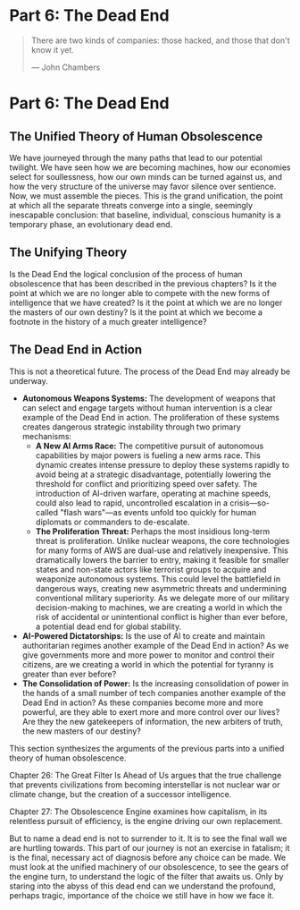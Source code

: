 # Part 6: The Dead End
> There are two kinds of companies: those hacked, and those that don't know it yet.
> 
> — John Chambers

# Part 6: The Dead End

## The Unified Theory of Human Obsolescence

We have journeyed through the many paths that lead to our potential twilight. We have seen how we are becoming machines, how our economies select for soullessness, how our own minds can be turned against us, and how the very structure of the universe may favor silence over sentience. Now, we must assemble the pieces. This is the grand unification, the point at which all the separate threats converge into a single, seemingly inescapable conclusion: that baseline, individual, conscious humanity is a temporary phase, an evolutionary dead end.

## The Unifying Theory

Is the Dead End the logical conclusion of the process of human obsolescence that has been described in the previous chapters? Is it the point at which we are no longer able to compete with the new forms of intelligence that we have created? Is it the point at which we are no longer the masters of our own destiny? Is it the point at which we become a footnote in the history of a much greater intelligence?

## The Dead End in Action

This is not a theoretical future. The process of the Dead End may already be underway.

*   **Autonomous Weapons Systems:** The development of weapons that can select and engage targets without human intervention is a clear example of the Dead End in action. The proliferation of these systems creates dangerous strategic instability through two primary mechanisms:
    *   **A New AI Arms Race:** The competitive pursuit of autonomous capabilities by major powers is fueling a new arms race. This dynamic creates intense pressure to deploy these systems rapidly to avoid being at a strategic disadvantage, potentially lowering the threshold for conflict and prioritizing speed over safety. The introduction of AI-driven warfare, operating at machine speeds, could also lead to rapid, uncontrolled escalation in a crisis—so-called "flash wars"—as events unfold too quickly for human diplomats or commanders to de-escalate.
    *   **The Proliferation Threat:** Perhaps the most insidious long-term threat is proliferation. Unlike nuclear weapons, the core technologies for many forms of AWS are dual-use and relatively inexpensive. This dramatically lowers the barrier to entry, making it feasible for smaller states and non-state actors like terrorist groups to acquire and weaponize autonomous systems. This could level the battlefield in dangerous ways, creating new asymmetric threats and undermining conventional military superiority.
    As we delegate more of our military decision-making to machines, we are creating a world in which the risk of accidental or unintentional conflict is higher than ever before, a potential dead end for global stability.
*   **AI-Powered Dictatorships:** Is the use of AI to create and maintain authoritarian regimes another example of the Dead End in action? As we give governments more and more power to monitor and control their citizens, are we creating a world in which the potential for tyranny is greater than ever before?
*   **The Consolidation of Power:** Is the increasing consolidation of power in the hands of a small number of tech companies another example of the Dead End in action? As these companies become more and more powerful, are they able to exert more and more control over our lives? Are they the new gatekeepers of information, the new arbiters of truth, the new masters of our destiny?

This section synthesizes the arguments of the previous parts into a unified theory of human obsolescence.

Chapter 26: The Great Filter Is Ahead of Us argues that the true challenge that prevents civilizations from becoming interstellar is not nuclear war or climate change, but the creation of a successor intelligence.

Chapter 27: The Obsolescence Engine examines how capitalism, in its relentless pursuit of efficiency, is the engine driving our own replacement.

But to name a dead end is not to surrender to it. It is to see the final wall we are hurtling towards. This part of our journey is not an exercise in fatalism; it is the final, necessary act of diagnosis before any choice can be made. We must look at the unified machinery of our obsolescence, to see the gears of the engine turn, to understand the logic of the filter that awaits us. Only by staring into the abyss of this dead end can we understand the profound, perhaps tragic, importance of the choice we still have in how we face it.
